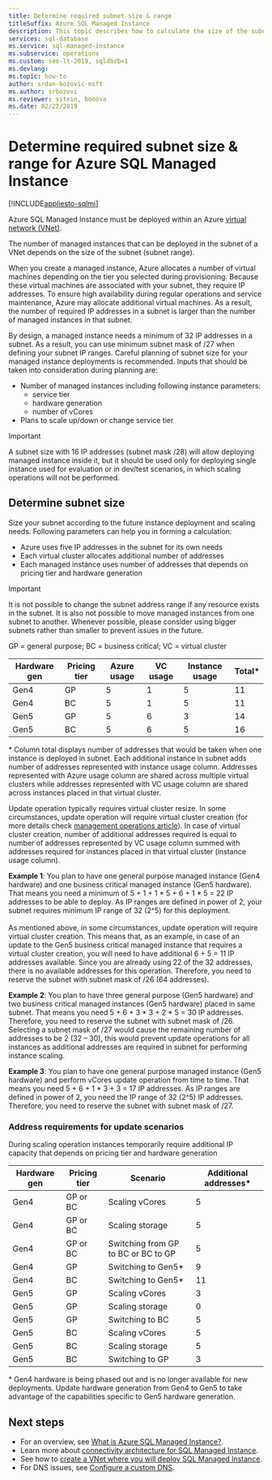 ```yaml
---
title: Determine required subnet size & range 
titleSuffix: Azure SQL Managed Instance 
description: This topic describes how to calculate the size of the subnet where Azure SQL Managed Instance will be deployed.
services: sql-database
ms.service: sql-managed-instance
ms.subservice: operations
ms.custom: seo-lt-2019, sqldbrb=1
ms.devlang: 
ms.topic: how-to
author: srdan-bozovic-msft
ms.author: srbozovi
ms.reviewer: sstein, bonova
ms.date: 02/22/2019
---
```

# Determine required subnet size & range for Azure SQL Managed Instance
[!INCLUDE[appliesto-sqlmi](../includes/appliesto-sqlmi.md)]

Azure SQL Managed Instance must be deployed within an Azure [virtual network (VNet)](../../virtual-network/virtual-networks-overview.md).

The number of managed instances that can be deployed in the subnet of a VNet depends on the size of the subnet (subnet range).

When you create a managed instance, Azure allocates a number of virtual machines depending on the tier you selected during provisioning. Because these virtual machines are associated with your subnet, they require IP addresses. To ensure high availability during regular operations and service maintenance, Azure may allocate additional virtual machines. As a result, the number of required IP addresses in a subnet is larger than the number of managed instances in that subnet.

By design, a managed instance needs a minimum of 32 IP addresses in a subnet. As a result, you can use minimum subnet mask of /27 when defining your subnet IP ranges. Careful planning of subnet size for your managed instance deployments is recommended. Inputs that should be taken into consideration during planning are:

- Number of managed instances including following instance parameters:
  - service tier
  - hardware generation
  - number of vCores
- Plans to scale up/down or change service tier

> [!IMPORTANT]
> A subnet size with 16 IP addresses (subnet mask /28) will allow deploying managed instance inside it, but it should be used only for deploying single instance used for evaluation or in dev/test scenarios, in which scaling operations will not be performed.

## Determine subnet size

Size your subnet according to the future instance deployment and scaling needs. Following parameters can help you in forming a calculation:

- Azure uses five IP addresses in the subnet for its own needs
- Each virtual cluster allocates additional number of addresses 
- Each managed instance uses number of addresses that depends on pricing tier and hardware generation

> [!IMPORTANT]
> It is not possible to change the subnet address range if any resource exists in the subnet. It is also not possible to move managed instances from one subnet to another. Whenever possible, please consider using bigger subnets rather than smaller to prevent issues in the future.

GP = general purpose; 
BC = business critical; 
VC = virtual cluster

| **Hardware gen** | **Pricing tier** | **Azure usage** | **VC usage** | **Instance usage** | **Total*** |
| --- | --- | --- | --- | --- | --- |
| Gen4 | GP | 5 | 1 | 5 | 11 |
| Gen4 | BC | 5 | 1 | 5 | 11 |
| Gen5 | GP | 5 | 6 | 3 | 14 |
| Gen5 | BC | 5 | 6 | 5 | 16 |

  \* Column total displays number of addresses that would be taken when one instance is deployed in subnet. Each additional instance in subnet adds number of addresses represented with instance usage column. Addresses represented with Azure usage column are shared across multiple virtual clusters while addresses represented with VC usage column are shared across instances placed in that virtual cluster.

Update operation typically requires virtual cluster resize. In some circumstances, update operation will require virtual cluster creation (for more details check [management operations article](sql-managed-instance-paas-overview.md#management-operations)). In case of virtual cluster creation, number of additional addresses required is equal to number of addresses represented by VC usage column summed with addresses required for instances placed in that virtual cluster (instance usage column).

**Example 1**: You plan to have one general purpose managed instance (Gen4 hardware) and one business critical managed instance (Gen5 hardware). That means you need a minimum of 5 + 1 + 1 * 5 + 6 + 1 * 5 = 22 IP addresses to be able to deploy. As IP ranges are defined in power of 2, your subnet requires minimum IP range of 32 (2^5) for this deployment.<br><br>
As mentioned above, in some circumstances, update operation will require virtual cluster creation. This means that, as an example, in case of an update to the Gen5 business critical managed instance that requires a virtual cluster creation, you will need to have additional 6 + 5 = 11 IP addresses available. Since you are already using 22 of the 32 addresses, there is no available addresses for this operation. Therefore, you need to reserve the subnet with subnet mask of /26 (64 addresses).

**Example 2**: You plan to have three general purpose (Gen5 hardware) and two business critical managed instances (Gen5 hardware) placed in same subnet. That means you need 5 + 6 + 3 * 3 + 2 * 5 = 30 IP addresses. Therefore, you need to reserve the subnet with subnet mask of /26. Selecting a subnet mask of /27 would cause the remaining number of addresses to be 2 (32 – 30), this would prevent update operations for all instances as additional addresses are required in subnet for performing instance scaling.

**Example 3**: You plan to have one general purpose managed instance (Gen5 hardware) and perform vCores update operation from time to time. That means you need 5 + 6 + 1 * 3 + 3 = 17 IP addresses. As IP ranges are defined in power of 2, you need the IP range of 32 (2^5) IP addresses. Therefore, you need to reserve the subnet with subnet mask of /27.

### Address requirements for update scenarios

During scaling operation instances temporarily require additional IP capacity that depends on pricing tier and hardware generation

| **Hardware gen** | **Pricing tier** | **Scenario** | **Additional addresses*** |
| --- | --- | --- | --- |
| Gen4 | GP or BC | Scaling vCores | 5 |
| Gen4 | GP or BC | Scaling storage | 5 |
| Gen4 | GP or BC | Switching from GP to BC or BC to GP | 5 |
| Gen4 | GP | Switching to Gen5* | 9 |
| Gen4 | BC | Switching to Gen5* | 11 |
| Gen5 | GP | Scaling vCores | 3 |
| Gen5 | GP | Scaling storage | 0 |
| Gen5 | GP | Switching to BC | 5 |
| Gen5 | BC | Scaling vCores | 5 |
| Gen5 | BC | Scaling storage | 5 |
| Gen5 | BC | Switching to GP | 3 |

  \* Gen4 hardware is being phased out and is no longer available for new deployments. Update hardware generation from Gen4 to Gen5 to take advantage of the capabilities specific to Gen5 hardware generation.

## Next steps

- For an overview, see [What is Azure SQL Managed Instance?](sql-managed-instance-paas-overview.md).
- Learn more about [connectivity architecture for SQL Managed Instance](connectivity-architecture-overview.md).
- See how to [create a VNet where you will deploy SQL Managed Instance](virtual-network-subnet-create-arm-template.md).
- For DNS issues, see [Configure a custom DNS](custom-dns-configure.md).
